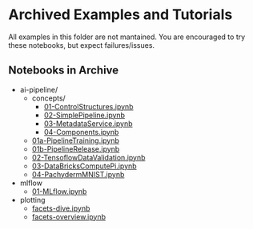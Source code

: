# Archived Examples and Tutorials

All examples in this folder are not mantained. You are encouraged to try these notebooks, but expect failures/issues.

## Notebooks in Archive

- ai-pipeline/
  - concepts/
    - [01-ControlStructures.ipynb](ai-pipeline/concepts/01-ControlStructures.ipynb)
    - [02-SimplePipeline.ipynb](ai-pipeline/concepts/02-SimplePipeline.ipynb)
    - [03-MetadataService.ipynb](ai-pipeline/concepts/03-MetadataService.ipynb)
    - [04-Components.ipynb](ai-pipeline/concepts/04-Components.ipynb)
  - [01a-PipelineTraining.ipynb](ai-pipeline/01a-PipelineTraining.ipynb)
  - [01b-PipelineRelease.ipynb](ai-pipeline/01b-PipelineRelease.ipynb)
  - [02-TensoflowDataValidation.ipynb](ai-pipeline/02-TensoflowDataValidation.ipynb)
  - [03-DataBricksComputePi.ipynb](ai-pipeline/03-DataBricksComputePi.ipynb)
  - [04-PachydermMNIST.ipynb](ai-pipeline/04-PachydermMNIST.ipynb)
- mlflow
  - [01-MLflow.ipynb](mlflow/01-MLflow.ipynb)
- plotting
  - [facets-dive.ipynb](plotting/facets-dive.ipynb)
  - [facets-overview.ipynb](plotting/facets-overview.ipynb)
